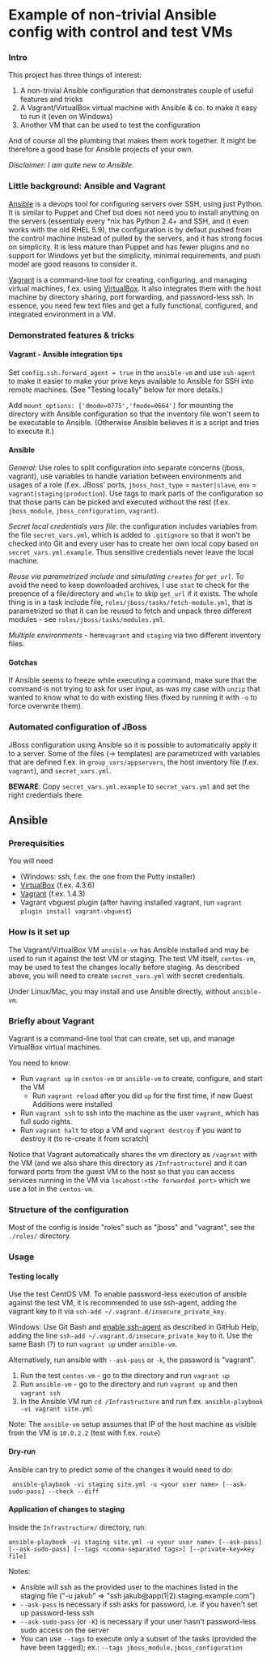 Example of non-trivial Ansible config with control and test VMs
===============================================================

### Intro

This project has three things of interest:

1. A non-trivial Ansible configuration that demonstrates couple of useful features and tricks
2. A Vagrant/VirtualBox virtual machine with Ansible & co. to make it easy to run it (even on Windows)
3. Another VM that can be used to test the configuration

And of course all the plumbing that makes them work together. It might be therefore a good base for Ansible projects of your own.

*Disclaimer: I am quite new to Ansible.*

### Little background: Ansible and Vagrant

[Ansible](http://docs.ansible.com/) is a devops tool for configuring servers over SSH, using just Python. It is similar to Puppet and Chef but does not need you to install anything on the servers (essentialy every \*nix has Python 2.4+ and SSH, and it even works with the old RHEL 5.9), the configuration is by defaut pushed from the control machine instead of pulled by the servers, and it has strong focus on simplicity. It is less mature than Puppet and has fewer plugins and no support for Windows yet but the simplicity, minimal requirements, and push model are good reasons to consider it.

[Vagrant](http://www.vagrantup.com/) is a command-line tool for creating, configuring, and managing virtual machines, f.ex. using [VirtualBox](https://www.virtualbox.org/). It also integrates them with the host machine by directory sharing, port forwarding, and password-less ssh. In essence, you need few text files and get a fully functional, configured, and integrated environment in a VM.

### Demonstrated features & tricks

#### Vagrant - Ansible integration tips

Set `config.ssh.forward_agent = true` in the `ansible-vm` and use `ssh-agent` to make it easier to make your prive keys available to Ansible for SSH into remote machines. (See "Testing locally" below for more details.)

Add `mount_options: ['dmode=0775','fmode=0664']` for mounting the directory with Ansible configuration so that the inventory file won't seem to be executable to Ansible. (Otherwise Ansible believes it is a script and tries to execute it.)

#### Ansible

*General*: Use roles to split configuration into separate concerns (jboss, vagrant), use variables to handle variation between environments and usages of a role (f.ex. JBoss' ports, `jboss_host_type` = `master|slave`, `env` = `vagrant|staging|production`). Use tags to mark parts of the configuration so that those parts can be picked and executed without the rest (f.ex. `jboss_module`, `jboss_configuration`, `vagrant`).

*Secret local credentials vars file*: the configuration includes variables from the file `secret_vars.yml`, which is added to `.gitignore` so that it won't be checked into Git and every user has to create her own local copy based on `secret_vars.yml.example`. Thus sensitive credentials never leave the local machine.

*Reuse via parametrized include and simulating `creates` for `get_url`*. To avoid the need to keep downloaded archives, I use `stat` to check for the presence of a file/directory and `while` to skip `get_url` if it exists. The whole thing is in a task include file, `roles/jboss/tasks/fetch-module.yml`, that is parametrized so that it can be reused to fetch and unpack three different modules - see `roles/jboss/tasks/modules.yml`.

*Multiple environments* - here`vagrant` and `staging` via two different inventory files.

#### Gotchas

If Ansible seems to freeze while executing a command, make sure that the command is not trying to ask for user input, as was my case with `unzip` that wanted to know what to do with existing files (fixed by running it with `-o` to force overwrite them).

### Automated configuration of JBoss

JBoss configuration using Ansible so it is possible to automatically apply it to a server.
Some of the files (-> templates) are parametrized with variables that are defined f.ex. in
`group_vars/appservers`, the host inventory file (f.ex. `vagrant`), and `secret_vars.yml`.

**BEWARE**: Copy `secret_vars.yml.example` to `secret_vars.yml` and set the right credentials there.

Ansible
-------

### Prerequisities

You will need

* (Windows: ssh, f.ex. the one from the Putty installer)
* [VirtualBox](https://www.virtualbox.org/wiki/Downloads) (f.ex. 4.3.6)
* [Vagrant](http://www.vagrantup.com/) (f.ex. 1.4.3)
* Vagrant vbguest plugin (after having installed vagrant, run `vagrant plugin install vagrant-vbguest`)

### How is it set up

The Vagrant/VirtualBox VM `ansible-vm` has Ansible installed and may be used to run it against the test VM or staging. The test VM itself, `centos-vm`, may be used to test the changes locally before staging.
As described above, you will need to create `secret_vars.yml` with secret credentials.

Under Linux/Mac, you may install and use Ansible directly, without `ansible-vm`.

### Briefly about Vagrant

Vagrant is a command-line tool that can create, set up, and manage VirtualBox virtual machines.

You need to know:

* Run `vagrant up` in `centos-vm` or `ansible-vm` to create, configure, and start the VM
  * Run `vagrant reload` after you did `up` for the first time, if new Guest Additions were installed
* Run `vagrant ssh` to ssh into the machine as the user `vagrant`, which has full sudo rights.
* Run `vagrant halt` to stop a VM and `vagrant destroy` if you want to destroy it (to re-create it from scratch)

Notice that Vagrant automatically shares the vm directory as `/vagrant` with the VM (and we also share this
directory as `/Infrastructure`) and it can forward ports from the guest VM to the host so that you can
access services running in the VM via `locahost:<the forwarded port>` which we use a lot in the `centos-vm`.

### Structure of the configuration

Most of the config is inside "roles" such as "jboss" and "vagrant", see the `./roles/` directory.

### Usage

#### Testing locally

Use the test CentOS VM. To enable password-less execution of ansible against the test
VM, it is recommended to use ssh-agent, adding the vagrant key to it via `ssh-add ~/.vagrant.d/insecure_private_key`.

Windows: Use Git Bash and [enable ssh-agent](https://help.github.com/articles/working-with-ssh-key-passphrases#auto-launching-ssh-agent-on-msysgit) as described in GitHub Help, adding the line `ssh-add ~/.vagrant.d/insecure_private_key` to it. Use the same Bash (?) to run `vagrant up` under `ansible-vm`.

Alternatively, run ansible with `--ask-pass` or `-k`, the password is "vagrant".

1. Run the test `centos-vm` - go to the directory and run `vagrant up`
2. Run `ansible-vm` - go to the directory and run `vagrant up` and then `vagrant ssh`
3. In the Ansible VM run `cd /Infrastructure` and run f.ex. `ansible-playbook -vi vagrant site.yml`

Note: The `ansible-vm` setup assumes that IP of the host machine as visible from the VM is `10.0.2.2` (test with f.ex. `route`)

#### Dry-run

Ansible can try to predict some of the changes it would need to do:

     ansible-playbook -vi staging site.yml -u <your user name> [--ask-sudo-pass] --check --diff

#### Application of changes to staging

Inside the `Infrastructure/` directory, run:

    ansible-playbook -vi staging site.yml -u <your user name> [--ask-pass] [--ask-sudo-pass] [--tags <comma-separated tags>] [--private-key=key file]

Notes:

* Ansible will ssh as the provided user to the machines listed in the staging file
  ("-u jakub" => "ssh jakub@app(1|2).staging.example.com")
* `--ask-pass` is necessary if ssh asks for password, i.e. if you haven't set up password-less ssh
* `--ask-sudo-pass` (or `-K`) is necessary if your user hasn't password-less sudo access on the server
* You can use `--tags` to execute only a subset of the tasks (provided the have been tagged);
  ex.: `--tags jboss_module,jboss_configuration`
